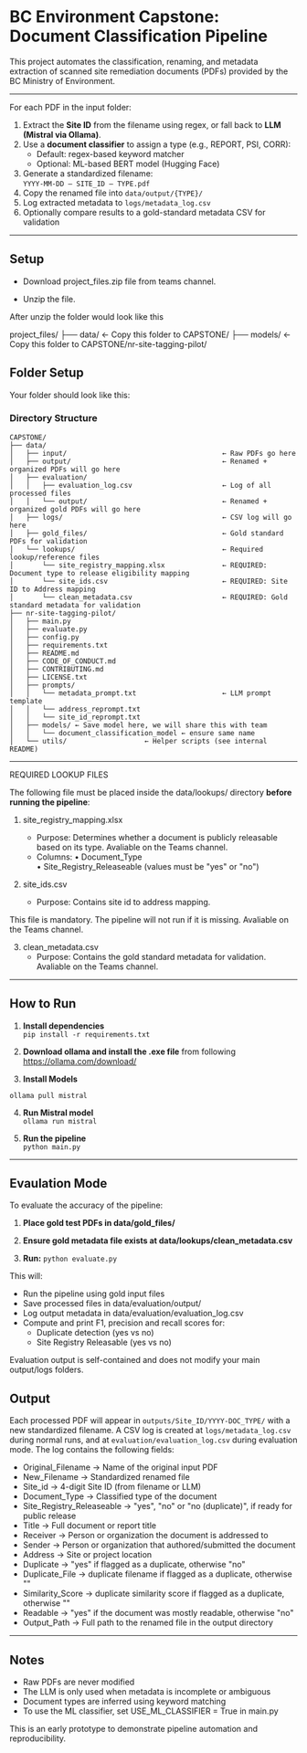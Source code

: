# BC Environment Capstone: Document Classification Pipeline

This project automates the classification, renaming, and metadata extraction of scanned site remediation documents (PDFs) provided by the BC Ministry of Environment.

---

For each PDF in the input folder:

1. Extract the **Site ID** from the filename using regex, or fall back to **LLM (Mistral via Ollama)**.
2. Use a **document classifier** to assign a type (e.g., REPORT, PSI, CORR):
   - Default: regex-based keyword matcher
   - Optional: ML-based BERT model (Hugging Face)
3. Generate a standardized filename:  
   `YYYY-MM-DD – SITE_ID – TYPE.pdf`
4. Copy the renamed file into `data/output/{TYPE}/`
5. Log extracted metadata to `logs/metadata_log.csv`
6. Optionally compare results to a gold-standard metadata CSV for validation

---

## Setup

- Download project_files.zip file from teams channel.

- Unzip the file.

After unzip the folder would look like this

project_files/
├── data/                         ← Copy this folder to CAPSTONE/
├── models/                       ← Copy this folder to CAPSTONE/nr-site-tagging-pilot/

## Folder Setup

Your folder should look like this:

### **Directory Structure**

```plaintext
CAPSTONE/
├── data/
│   ├── input/                                      ← Raw PDFs go here
│   ├── output/                                     ← Renamed + organized PDFs will go here
│   ├── evaluation/
│   │   ├── evaluation_log.csv                      ← Log of all processed files
│   │   └── output/                                 ← Renamed + organized gold PDFs will go here
│   ├── logs/                                       ← CSV log will go here
│   ├── gold_files/                                 ← Gold standard PDFs for validation
│   └── lookups/                                    ← Required lookup/reference files
│       └── site_registry_mapping.xlsx              ← REQUIRED: Document type to release eligibility mapping
│       └── site_ids.csv                            ← REQUIRED: Site ID to Address mapping
│       └── clean_metadata.csv                      ← REQUIRED: Gold standard metadata for validation
├── nr-site-tagging-pilot/
│   ├── main.py
│   ├── evaluate.py
│   ├── config.py
│   ├── requirements.txt
│   ├── README.md
│   ├── CODE_OF_CONDUCT.md
│   ├── CONTRIBUTING.md
│   ├── LICENSE.txt
│   ├── prompts/
│   │   └── metadata_prompt.txt                     ← LLM prompt template
│   │   └── address_reprompt.txt
│   │   └── site_id_reprompt.txt
│   ├── models/ ← Save model here, we will share this with team
│   │   └── document_classification_model ← ensure same name
│   └── utils/                   ← Helper scripts (see internal README)

```

---

REQUIRED LOOKUP FILES

The following file must be placed inside the data/lookups/ directory **before running the pipeline**:

1. site_registry_mapping.xlsx
   - Purpose: Determines whether a document is publicly releasable based on its type. Avaliable on the Teams channel.
   - Columns:
     • Document_Type  
     • Site_Registry_Releaseable (values must be "yes" or "no")

2. site_ids.csv  
   - Purpose: Contains site id to address mapping.  

This file is mandatory. The pipeline will not run if it is missing. Avaliable on the Teams channel.

3. clean_metadata.csv  
   - Purpose: Contains the gold standard metadata for validation. Avaliable on the Teams channel.

---

## How to Run

1. **Install dependencies**  
`pip install -r requirements.txt`

2. **Download ollama and install the .exe file** from following <https://ollama.com/download/>

3. **Install Models**

`ollama pull mistral`

4. **Run Mistral model**  
`ollama run mistral`

5. **Run the pipeline**  
`python main.py`

---

## Evaulation Mode

To evaluate the accuracy of the pipeline:

1. **Place gold test PDFs in data/gold_files/**

2. **Ensure gold metadata file exists at data/lookups/clean_metadata.csv**

3. **Run:**
`python evaluate.py`

This will:

- Run the pipeline using gold input files
- Save processed files in data/evaluation/output/
- Log output metadata in data/evaluation/evaluation_log.csv
- Compute and print F1, precision and recall scores for:
  - Duplicate detection (yes vs no)
  - Site Registry Releasable (yes vs no)

Evaluation output is self-contained and does not modify your main output/logs folders.

## Output

Each processed PDF will appear in `outputs/Site_ID/YYYY-DOC_TYPE/` with a new standardized filename. A CSV log is created at `logs/metadata_log.csv` during normal runs, and at `evaluation/evaluation_log.csv` during evaluation mode. The log contains the following fields:

- Original_Filename            → Name of the original input PDF
- New_Filename                 → Standardized renamed file
- Site_id                      → 4-digit Site ID (from filename or LLM)
- Document_Type                → Classified type of the document
- Site_Registry_Releaseable    → "yes", "no" or "no (duplicate)", if ready for public release
- Title                        → Full document or report title
- Receiver                     → Person or organization the document is addressed to
- Sender                       → Person or organization that authored/submitted the document
- Address                      → Site or project location
- Duplicate                    → "yes" if flagged as a duplicate, otherwise "no"
- Duplicate_File               → duplicate filename if flagged as a duplicate, otherwise ""
- Similarity_Score             → duplicate similarity score if flagged as a duplicate, otherwise ""
- Readable                     → "yes" if the document was mostly readable, otherwise "no"
- Output_Path                  → Full path to the renamed file in the output directory

---

## Notes

- Raw PDFs are never modified
- The LLM is only used when metadata is incomplete or ambiguous
- Document types are inferred using keyword matching
- To use the ML classifier, set USE_ML_CLASSIFIER = True in main.py

This is an early prototype to demonstrate pipeline automation and reproducibility.

